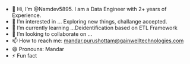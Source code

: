 - 👋 Hi, I’m @Namdev5895. I am a Data Engineer with 2+ years of Experience.
- 👀 I’m interested in ... Exploring new things, challange accepted.
- 🌱 I’m currently learning ...Deidentification based on ETL Framework
- 💞️ I’m looking to collaborate on ...
- 📫 How to reach me: mandar.purushottam@gainwelltechnologies.com
- 😄 Pronouns: Mandar
- ⚡ Fun fact 

<!---
Namdev5895/Namdev5895 is a ✨ special ✨ repository because its `README.md` (this file) appears on your GitHub profile.
You can click the Preview link to take a look at your changes.
--->
